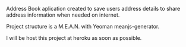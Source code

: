 Address Book aplication created to save users address details to share address information when needed on internet.

Project structure is a M.E.A.N. with Yeoman meanjs-generator.

I will be host this project at heroku as soon as possible.